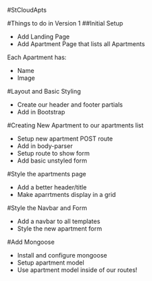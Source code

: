 #StCloudApts

#Things to do in Version 1
##Initial Setup
* Add Landing Page
* Add Apartment Page that lists all Apartments

Each Apartment has:
* Name
* Image

#Layout and Basic Styling
* Create our header and footer partials
* Add in Bootstrap

#Creating New Apartment to our apartments list
* Setup new apartment POST route
* Add in body-parser
* Setup route to show form
* Add basic unstyled form

#Style the apartments page
* Add a better header/title
* Make aparrtments display in a grid

#Style the Navbar and Form
* Add a navbar to all templates
* Style the new apartment form

#Add Mongoose
* Install and configure mongoose
* Setup apartment model
* Use apartment model inside of our routes!

